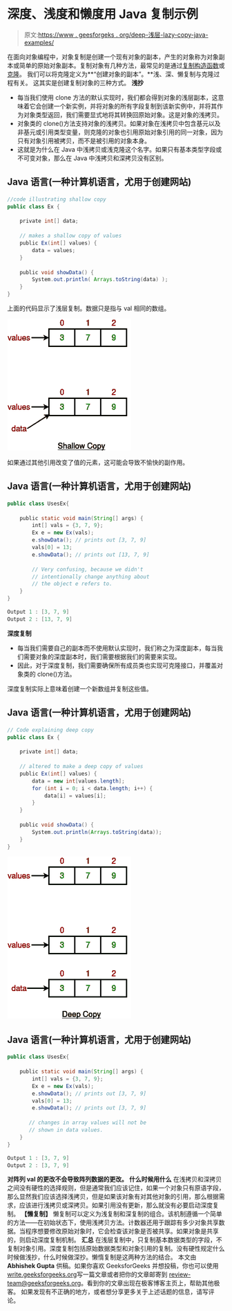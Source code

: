 # 深度、浅度和懒度用 Java 复制示例

> 原文:[https://www . geesforgeks . org/deep-浅层-lazy-copy-java-examples/](https://www.geeksforgeeks.org/deep-shallow-lazy-copy-java-examples/)

在面向对象编程中，对象复制是创建一个现有对象的副本，产生的对象称为对象副本或简单的原始对象副本。复制对象有几种方法，最常见的是通过[复制构造函数](https://www.geeksforgeeks.org/copy-constructor-in-java/)或[克隆](https://www.geeksforgeeks.org/clone-method-in-java-2/)。
我们可以将克隆定义为**“创建对象的副本”。**浅、深、懒复制与克隆过程有关。
这其实是创建复制对象的三种方式。
**浅抄**

*   每当我们使用 clone 方法的默认实现时，我们都会得到对象的浅层副本，这意味着它会创建一个新实例，并将对象的所有字段复制到该新实例中，并将其作为对象类型返回，我们需要显式地将其转换回原始对象。这是对象的浅拷贝。
*   对象类的 clone()方法支持对象的浅拷贝。如果对象在浅拷贝中包含基元以及非基元或引用类型变量，则克隆的对象也引用原始对象引用的同一对象，因为只有对象引用被拷贝，而不是被引用的对象本身。
*   这就是为什么在 Java 中浅拷贝或浅克隆这个名字。如果只有基本类型字段或不可变对象，那么在 Java 中浅拷贝和深拷贝没有区别。

## Java 语言(一种计算机语言，尤用于创建网站)

```java
//code illustrating shallow copy
public class Ex {

    private int[] data;

    // makes a shallow copy of values
    public Ex(int[] values) {
        data = values;
    }

    public void showData() {
        System.out.println( Arrays.toString(data) );
    }
}
```

上面的代码显示了浅层复制。数据只是指与 val 相同的数组。

![](img/b74f75b1fd41b448db6e70cea4339f25.png)

如果通过其他引用改变了值的元素，这可能会导致不愉快的副作用。

## Java 语言(一种计算机语言，尤用于创建网站)

```java
public class UsesEx{

    public static void main(String[] args) {
        int[] vals = {3, 7, 9};
        Ex e = new Ex(vals);
        e.showData(); // prints out [3, 7, 9]
        vals[0] = 13;
        e.showData(); // prints out [13, 7, 9]

        // Very confusing, because we didn't
        // intentionally change anything about
        // the object e refers to.
    }
}
```

```java
Output 1 : [3, 7, 9]
Output 2 : [13, 7, 9]
```

**深度复制**

*   每当我们需要自己的副本而不使用默认实现时，我们称之为深度副本，每当我们需要对象的深度副本时，我们需要根据我们的需要来实现。
*   因此，对于深度复制，我们需要确保所有成员类也实现可克隆接口，并覆盖对象类的 clone()方法。

深度复制实际上意味着创建一个新数组并复制这些值。

## Java 语言(一种计算机语言，尤用于创建网站)

```java
// Code explaining deep copy
public class Ex {

    private int[] data;

    // altered to make a deep copy of values
    public Ex(int[] values) {
        data = new int[values.length];
        for (int i = 0; i < data.length; i++) {
            data[i] = values[i];
        }
    }

    public void showData() {
        System.out.println(Arrays.toString(data));
    }
}
```

![](img/43b5c526c85a37cb37300e3eebe0f520.png)

## Java 语言(一种计算机语言，尤用于创建网站)

```java
public class UsesEx{

    public static void main(String[] args) {
        int[] vals = {3, 7, 9};
        Ex e = new Ex(vals);
        e.showData(); // prints out [3, 7, 9]
        vals[0] = 13;
        e.showData(); // prints out [3, 7, 9]

       // changes in array values will not be
       // shown in data values.
    }
}
```

```java
Output 1 : [3, 7, 9]
Output 2 : [3, 7, 9]
```

**对阵列 val 的更改不会导致阵列数据的更改。**
**什么时候用什么**
在浅拷贝和深拷贝之间没有硬性的选择规则，但是通常我们应该记住，如果一个对象只有原语字段，那么显然我们应该选择浅拷贝，但是如果该对象有对其他对象的引用，那么根据需求，应该进行浅拷贝或深拷贝。如果引用没有更新，那么就没有必要启动深度复制。
**【懒复制】**
懒复制可以定义为浅复制和深复制的组合。该机制遵循一个简单的方法——在初始状态下，使用浅拷贝方法。计数器还用于跟踪有多少对象共享数据。当程序想要修改原始对象时，它会检查该对象是否被共享。如果对象是共享的，则启动深度复制机制。
**汇总**
在浅层复制中，只复制基本数据类型的字段，不复制对象引用。深度复制包括原始数据类型和对象引用的复制。没有硬性规定什么时候做浅抄，什么时候做深抄。懒惰复制是这两种方法的结合。
本文由 **Abhishek Gupta** 供稿。如果你喜欢 GeeksforGeeks 并想投稿，你也可以使用[write.geeksforgeeks.org](http://www.write.geeksforgeeks.org)写一篇文章或者把你的文章邮寄到 review-team@geeksforgeeks.org。看到你的文章出现在极客博客主页上，帮助其他极客。
如果发现有不正确的地方，或者想分享更多关于上述话题的信息，请写评论。
